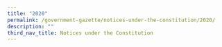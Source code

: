 ```yaml
---
title: "2020"
permalink: /government-gazette/notices-under-the-constitution/2020/
description: ""
third_nav_title: Notices under the Constitution
---
```

